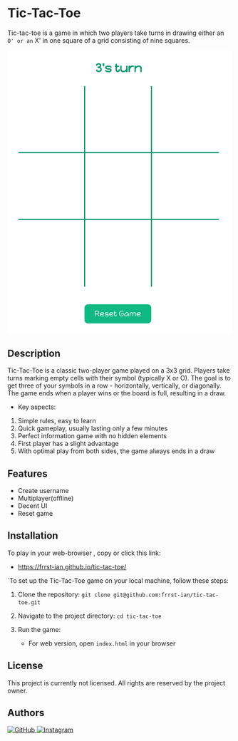 # Tic-Tac-Toe

Tic-tac-toe is a game in which two players take turns in drawing either an ` O' or an ` X' in one square of a grid consisting of nine squares. 

![Screenshot](assets/Screenshot%202024-07-08%204.13.19%20PM.png)

## Description

Tic-Tac-Toe is a classic two-player game played on a 3x3 grid. Players take turns marking empty cells with their symbol (typically X or O). The goal is to get three of your symbols in a row - horizontally, vertically, or diagonally. The game ends when a player wins or the board is full, resulting in a draw.

* Key aspects:

1. Simple rules, easy to learn
2. Quick gameplay, usually lasting only a few minutes
3. Perfect information game with no hidden elements
4. First player has a slight advantage
5. With optimal play from both sides, the game always ends in a draw

## Features

- Create username
- Multiplayer(offline)
- Decent UI
- Reset game

## Installation

To play in your web-browser , copy or click this link:

  - https://frrst-ian.github.io/tic-tac-toe/

`To set up the Tic-Tac-Toe game on your local machine, follow these steps:

1. Clone the repository:
   `git clone git@github.com:frrst-ian/tic-tac-toe.git`

2. Navigate to the project directory:
   `cd tic-tac-toe`

3. Run the game:
   - For web version, open `index.html` in your browser

## License  

This project is currently not licensed. All rights are reserved by the project owner. 

## Authors 

<p>
  <a href="https://github.com/frrst-ian" target="_blank">
    <img src="https://img.shields.io/badge/GitHub-100000?style=for-the-badge&logo=github&logoColor=white" alt="GitHub">
  </a>
  <a href="https://www.instagram.com/sushi8k" target="_blank">
    <img src="https://img.shields.io/badge/Instagram-E4405F?style=for-the-badge&logo=instagram&logoColor=white" alt="Instagram">
  </a>
</p>
